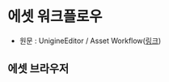 # 에셋 워크플로우

- 원문 : UnigineEditor / Asset Workflow([링크](https://developer.unigine.com/en/docs/2.11/editor2/assets_workflow/?rlang=cpp#asset_browser))

## 에셋 브라우저